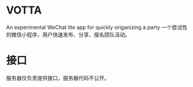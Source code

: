 # VOTTA
An experimental WeChat lite app for quickly origanizing a party
一个尝试性的微信小程序，用户快速发布、分享、报名团队活动。

# 接口
服务器仅负责提供接口，服务器代码不公开。
